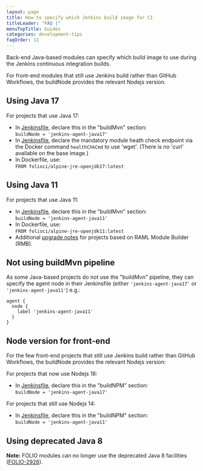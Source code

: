 ```yaml
---
layout: page
title: How to specify which Jenkins build image for CI
titleLeader: "FAQ |"
menuTopTitle: Guides
categories: development-tips
faqOrder: 11
---
```


Back-end Java-based modules can specify which build image to use during the Jenkins continuous integration builds.

For front-end modules that still use Jenkins build rather than GitHub Workflows, the buildNode provides the relevant Nodejs version.

## Using Java 17

For projects that use Java 17:

* In [Jenkinsfile](/guides/jenkinsfile/), declare this in the "buildMvn" section:\
  `buildNode = 'jenkins-agent-java17'`
* In [Jenkinsfile](/guides/jenkinsfile/), declare the mandatory module heath check endpoint via the Docker command `healthChkCmd` to use 'wget'. (There is no 'curl' available on the base image.) 
* In Dockerfile, use:\
  `FROM folioci/alpine-jre-openjdk17:latest`

## Using Java 11

For projects that use Java 11:

* In [Jenkinsfile](/guides/jenkinsfile/), declare this in the "buildMvn" section:\
  `buildNode = 'jenkins-agent-java11'`
* In Dockerfile, use:\
  `FROM folioci/alpine-jre-openjdk11:latest`
* Additional [upgrade notes](https://github.com/folio-org/raml-module-builder/blob/master/doc/upgrading.md#version-310) for projects based on RAML Module Builder (RMB).

## Not using buildMvn pipeline

As some Java-based projects do not use the "buildMvn" pipeline, they can specify the agent node in their Jenkinsfile (either `'jenkins-agent-java17'` or `'jenkins-agent-java11'`) e.g.:

```
agent {
  node {
    label 'jenkins-agent-java11'
  }
}
```

## Node version for front-end

For the few front-end projects that still use Jenkins build rather than GitHub Workflows, the buildNode provides the relevant Nodejs version:

For projects that now use Nodejs 16:

* In [Jenkinsfile](/guides/jenkinsfile/), declare this in the "buildNPM" section:\
  `buildNode = 'jenkins-agent-java17'`

For projects that still use Nodejs 14:

* In [Jenkinsfile](/guides/jenkinsfile/), declare this in the "buildNPM" section:\
  `buildNode = 'jenkins-agent-java11'`

## Using deprecated Java 8

**Note:** FOLIO modules can no longer use the deprecated Java 8 facilities ([FOLIO-2926](https://issues.folio.org/browse/FOLIO-2926)).

<div class="folio-spacer-content"></div>

